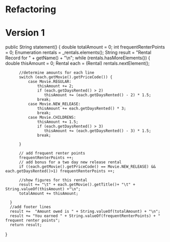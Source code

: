 # Refactoring

# Version 1


public String statement() {
      double totalAmount = 0;
      int frequentRenterPoints = 0;
      Enumeration rentals = _rentals.elements();
      String result = "Rental Record for " + getName() + "\n";
      while (rentals.hasMoreElements()) {
          double thisAmount = 0;
          Rental each = (Rental) rentals.nextElement();

          //determine amounts for each line
          switch (each.getMovie().getPriceCode()) {
              case Movie.REGULAR:
                  thisAmount += 2;
                  if (each.getDaysRented() > 2)
                     thisAmount += (each.getDaysRented() - 2) * 1.5;
                  break;
              case Movie.NEW_RELEASE:
                  thisAmount += each.getDaysRented() * 3;
                  break;
              case Movie.CHILDRENS:
                  thisAmount += 1.5;
                  if (each.getDaysRented() > 3)
                     thisAmount += (each.getDaysRented() - 3) * 1.5;
                  break;

          }

          // add frequent renter points
          frequentRenterPoints ++;
          // add bonus for a two day new release rental
          if ((each.getMovie().getPriceCode() == Movie.NEW_RELEASE) && each.getDaysRented()>1) frequentRenterPoints ++;

          //show figures for this rental
          result += "\t" + each.getMovie().getTitle()+ "\t" + String.valueOf(thisAmount) +"\n";
          totalAmount += thisAmount;

      }
      //add footer lines
      result +=  "Amount owed is " + String.valueOf(totalAmount) + "\n";
      result += "You earned " + String.valueOf(frequentRenterPoints) + " frequent renter points";
      return result;
  }

